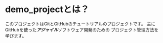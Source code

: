 # demo_projectとは？
このプロジェクトはGitとGitHubのチュートリアルのプロジェクトです。
主にGitHubを使った***アジャイル***ソフトウェア開発のための
プロジェクト管理方法を学びます。
